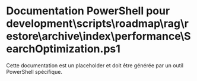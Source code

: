 # Documentation PowerShell pour development\scripts\roadmap\rag\restore\archive\index\performance\SearchOptimization.ps1

Cette documentation est un placeholder et doit être générée par un outil PowerShell spécifique.
